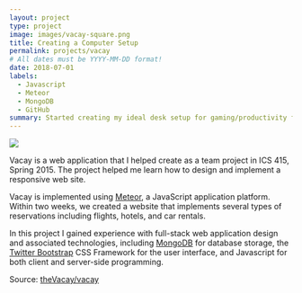 ```yaml
---
layout: project
type: project
image: images/vacay-square.png
title: Creating a Computer Setup
permalink: projects/vacay
# All dates must be YYYY-MM-DD format!
date: 2018-07-01
labels:
  - Javascript
  - Meteor
  - MongoDB
  - GitHub
summary: Started creating my ideal desk setup for gaming/productivity from July 2018 - present.
---
```


<img class="ui medium right floated rounded image" src="../images/vacay-home-page.png">

Vacay is a web application that I helped create as a team project in ICS 415, Spring 2015. The project helped me learn how to design and implement a responsive web site.

Vacay is implemented using [Meteor](http://meteor.com), a JavaScript application platform. Within two weeks, we created a website that implements several types of reservations including flights, hotels, and car rentals.

In this project I gained experience with full-stack web application design and associated technologies, including [MongoDB](http://mongodb.com) for database storage, the [Twitter Bootstrap](http://getbootstrap.com/) CSS Framework for the user interface, and Javascript for both client and server-side programming. 
 
Source: <a href="https://github.com/theVacay/vacay"><i class="large github icon"></i>theVacay/vacay</a>
